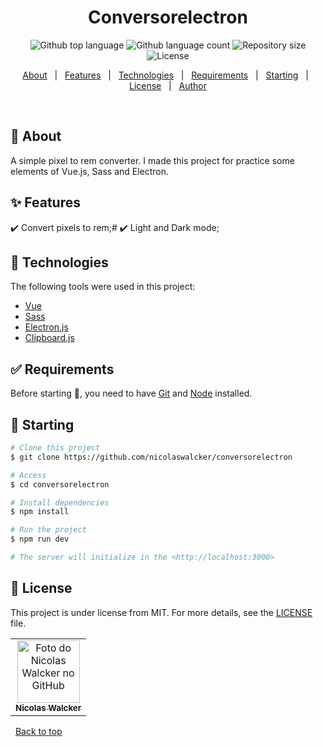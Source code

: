 <!-- <div align="center" id="top">
  <img src="./.github/app.gif" alt="Conversorelectron" />

  &#xa0;

 <a href="https://conversorelectron.netlify.app">Demo</a>
</div> -->

<h1 align="center">Conversorelectron</h1>

<p align="center">
  <img alt="Github top language" src="https://img.shields.io/github/languages/top/nicolaswalcker/conversorelectron?color=56BEB8">

  <img alt="Github language count" src="https://img.shields.io/github/languages/count/nicolaswalcker/conversorelectron?color=56BEB8">

  <img alt="Repository size" src="https://img.shields.io/github/repo-size/nicolaswalcker/conversorelectron?color=56BEB8">

  <img alt="License" src="https://img.shields.io/github/license/nicolaswalcker/conversorelectron?color=56BEB8">

  <!-- <img alt="Github issues" src="https://img.shields.io/github/issues/{{YOUR_GITHUB_USERNAME}}/conversorelectron?color=56BEB8" /> -->

  <!-- <img alt="Github forks" src="https://img.shields.io/github/forks/{{YOUR_GITHUB_USERNAME}}/conversorelectron?color=56BEB8" /> -->

  <!-- <img alt="Github stars" src="https://img.shields.io/github/stars/{{YOUR_GITHUB_USERNAME}}/conversorelectron?color=56BEB8" /> -->
</p>

<!-- Status -->

<!-- <h4 align="center">
	🚧  Conversorelectron 🚀 Under construction...  🚧
</h4>

<hr> -->

<p align="center">
  <a href="#dart-about">About</a> &#xa0; | &#xa0; 
  <a href="#sparkles-features">Features</a> &#xa0; | &#xa0;
  <a href="#rocket-technologies">Technologies</a> &#xa0; | &#xa0;
  <a href="#white_check_mark-requirements">Requirements</a> &#xa0; | &#xa0;
  <a href="#checkered_flag-starting">Starting</a> &#xa0; | &#xa0;
  <a href="#memo-license">License</a> &#xa0; | &#xa0;
  <a href="https://github.com/nicolaswalcker" target="_blank">Author</a>
</p>

<br>

## :dart: About

A simple pixel to rem converter. 
I made this project for practice some elements of Vue.js, Sass and Electron.

## :sparkles: Features

:heavy_check_mark: Convert pixels to rem;#
:heavy_check_mark: Light and Dark mode;

## :rocket: Technologies

The following tools were used in this project:

- [Vue](https://vuejs.org/)
- [Sass](https://sass-lang.com/)
- [Electron.js](https://www.electronjs.org/)
- [Clipboard.js](https://clipboardjs.com/)

## :white_check_mark: Requirements

Before starting :checkered_flag:, you need to have [Git](https://git-scm.com) and [Node](https://nodejs.org/en/) installed.

## :checkered_flag: Starting

```bash
# Clone this project
$ git clone https://github.com/nicolaswalcker/conversorelectron

# Access
$ cd conversorelectron

# Install dependencies
$ npm install

# Run the project
$ npm run dev

# The server will initialize in the <http://localhost:3000>
```

## :memo: License

This project is under license from MIT. For more details, see the [LICENSE](LICENSE.md) file.

<table>
  <tr>
    <td align="center">
      <a href="https://github.com/nicolaswalcker">
        <img src="https://avatars.githubusercontent.com/u/50677753?s=460&u=33066dc02925123f3160651e430ec43ba90c684c&v=4" width="100px;" alt="Foto do Nicolas Walcker no GitHub"/><br>
        <sub>
          <b>Nicolas Walcker</b>
        </sub>
      </a>
    </td>
  </tr>
</table>
&#xa0;
<a href="#top">Back to top</a>
